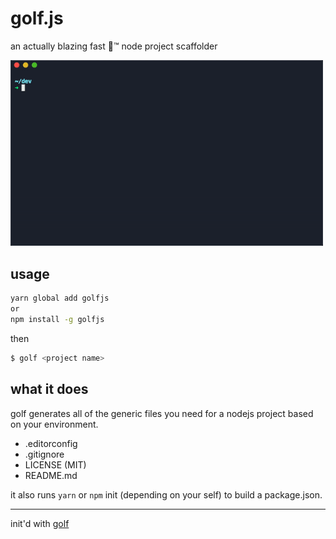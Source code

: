 # golf.js

an actually blazing fast 🚀™ node project scaffolder

<img src="./usage.gif" width="500px"/>

## usage

```bash
yarn global add golfjs
or
npm install -g golfjs
```

then

```bash
$ golf <project name>
```

## what it does

golf generates all of the generic files you need for a nodejs project based on your environment.

- .editorconfig
- .gitignore
- LICENSE (MIT)
- README.md

it also runs `yarn` or `npm` init (depending on your self) to build a package.json.

---

init'd with [golf](https://github.com/gretzky/golf.js)
